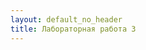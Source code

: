 ```yaml
---
layout: default_no_header
title: Лабораторная работа 3
---
```


<p><div id="match-3-base"><canvas id="match-3" width="100%" height="480"></canvas></div></p>


